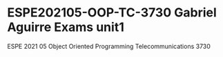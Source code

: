 # ESPE202105-OOP-TC-3730 Gabriel Aguirre Exams unit1 
ESPE 2021 05 Object Oriented Programming Telecommunications 3730
